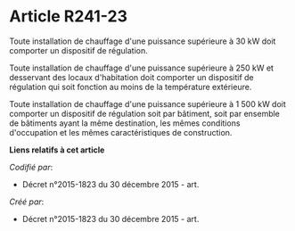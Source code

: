 # Article R241-23

Toute installation de chauffage d'une puissance supérieure à 30 kW doit comporter un dispositif de régulation.

Toute installation de chauffage d'une puissance supérieure à 250 kW et desservant des locaux d'habitation doit comporter un
dispositif de régulation qui soit fonction au moins de la température extérieure.

Toute installation de chauffage d'une puissance supérieure à 1 500 kW doit comporter un dispositif de régulation soit par
bâtiment, soit par ensemble de bâtiments ayant la même destination, les mêmes conditions d'occupation et les mêmes
caractéristiques de construction.

**Liens relatifs à cet article**

_Codifié par_:

  - Décret n°2015-1823 du 30 décembre 2015 - art.

_Créé par_:

  - Décret n°2015-1823 du 30 décembre 2015 - art.
